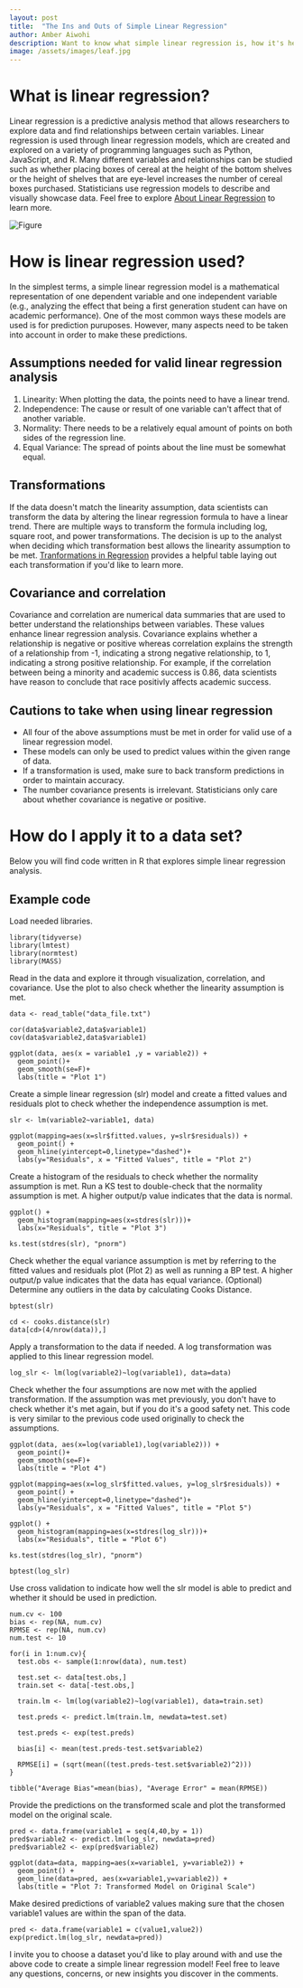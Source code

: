 ```yaml
---
layout: post
title:  "The Ins and Outs of Simple Linear Regression"
author: Amber Aiwohi
description: Want to know what simple linear regression is, how it's helpful to statisticians, and how to use it? This post gives a brief background on simple linear regression with some example code of how to implement it.
image: /assets/images/leaf.jpg
---
```


# What is linear regression?
Linear regression is a predictive analysis method that  allows researchers to explore data and find relationships between certain variables.  Linear regression is used through linear regression models, which are created and explored on a variety of programming languages such as Python, JavaScript, and R. Many different variables and relationships can be studied such as whether placing boxes of cereal at the height of the bottom shelves or the height of shelves that are eye-level increases the number of cereal boxes purchased. Statisticians use regression models to describe and visually showcase data. Feel free to explore [About Linear Regression](https://www.ibm.com/topics/linear-regression) to learn more. 

![Figure](https://github.com/AmberAiwohi/my386blog/raw/main/assets/images/LR.jpg)

# How is linear regression used?
In the simplest terms, a simple linear regression model is a mathematical representation of one dependent variable and one independent variable (e.g., analyzing the effect that being a first generation student can have on academic performance). One of the most common ways these models are used is for prediction puruposes. However, many aspects need to be taken into account in order to make these predictions. 

## Assumptions needed for valid linear regression analysis
1. Linearity: When plotting the data, the points need to have a linear trend.
2. Independence: The cause or result of one variable can't affect that of another variable.
3. Normality: There needs to be a relatively equal amount of points on both sides of the regression line. 
4. Equal Variance: The spread of points about the line must be somewhat equal. 

## Transformations
If the data doesn't match the linearity assumption, data scientists can transform the data by altering the linear regression formula to have a linear trend. There are multiple ways to transform the formula including log, square root, and power transformations. The decision is up to the analyst when deciding which transformation best allows the linearity assumption to be met. [Tranformations in Regression](https://stattrek.com/regression/linear-transformation) provides a helpful table laying out each transformation if you'd like to learn more. 

## Covariance and correlation
Covariance and correlation are numerical data summaries that are used to better understand the relationships between variables. These values enhance linear regression analysis. Covariance explains whether a relationship is negative or positive whereas correlation explains the strength of a relationship from -1, indicating a strong negative relationship, to 1, indicating a strong positive relationship. For example, if the correlation between being a minority and academic success is 0.86, data scientists have reason to conclude that race positivly affects academic success. 

## Cautions to take when using linear regression
- All four of the above assumptions must be met in order for valid use of a linear regression model. 
- These models can only be used to predict values within the given range of data. 
- If a transformation is used, make sure to back transform predictions in order to maintain accuracy. 
- The number covariance presents is irrelevant. Statisticians only care about whether covariance is negative or positive.  

# How do I apply it to a data set? 
Below you will find code written in R that explores simple linear regression analysis. 

## Example code
Load needed libraries. 
```
library(tidyverse)
library(lmtest)
library(normtest)
library(MASS)
```
Read in the data and explore it through visualization, correlation, and covariance. Use the plot to also check whether the linearity assumption is met.
```
data <- read_table("data_file.txt")

cor(data$variable2,data$variable1)
cov(data$variable2,data$variable1)

ggplot(data, aes(x = variable1 ,y = variable2)) +
  geom_point()+
  geom_smooth(se=F)+
  labs(title = "Plot 1")
```
Create a simple linear regression (slr) model and create a fitted values and residuals plot to check whether the independence assumption is met. 
```
slr <- lm(variable2~variable1, data)

ggplot(mapping=aes(x=slr$fitted.values, y=slr$residuals)) +
  geom_point() +
  geom_hline(yintercept=0,linetype="dashed")+
  labs(y="Residuals", x = "Fitted Values", title = "Plot 2")
```
Create a histogram of the residuals to check whether the normality assumption is met. Run a KS test to double-check that the normality assumption is met. A higher output/p value indicates that the data is normal. 
```
ggplot() +
  geom_histogram(mapping=aes(x=stdres(slr)))+
  labs(x="Residuals", title = "Plot 3")

ks.test(stdres(slr), "pnorm")
```
Check whether the equal variance assumption is met by referring to the fitted values and residuals plot (Plot 2) as well as running a BP test. A higher output/p value indicates that the data has equal variance. (Optional) Determine any outliers in the data by calculating Cooks Distance. 
```
bptest(slr)

cd <- cooks.distance(slr)
data[cd>(4/nrow(data)),]
```
Apply a transformation to the data if needed. A log transformation was applied to this linear regression model. 
```
log_slr <- lm(log(variable2)~log(variable1), data=data)
```
Check whether the four assumptions are now met with the applied transformation. If the assumption was met previously, you don't have to check whether it's met again, but if you do it's a good safety net. This code is very similar to the previous code used originally to check the assumptions. 
```
ggplot(data, aes(x=log(variable1),log(variable2))) +
  geom_point()+
  geom_smooth(se=F)+
  labs(title = "Plot 4")

ggplot(mapping=aes(x=log_slr$fitted.values, y=log_slr$residuals)) +
  geom_point() +
  geom_hline(yintercept=0,linetype="dashed")+
  labs(y="Residuals", x = "Fitted Values", title = "Plot 5")
  
ggplot() +
  geom_histogram(mapping=aes(x=stdres(log_slr)))+
  labs(x="Residuals", title = "Plot 6")

ks.test(stdres(log_slr), "pnorm")
 
bptest(log_slr)
```
Use cross validation to indicate how well the slr model is able to predict and whether it should be used in prediction. 
```
num.cv <- 100              
bias <- rep(NA, num.cv)    
RPMSE <- rep(NA, num.cv)   
num.test <- 10      

for(i in 1:num.cv){
  test.obs <- sample(1:nrow(data), num.test)
 
  test.set <- data[test.obs,]
  train.set <- data[-test.obs,]
  
  train.lm <- lm(log(variable2)~log(variable1), data=train.set)
  
  test.preds <- predict.lm(train.lm, newdata=test.set)
  
  test.preds <- exp(test.preds)
  
  bias[i] <- mean(test.preds-test.set$variable2)
  
  RPMSE[i] = (sqrt(mean((test.preds-test.set$variable2)^2)))
}

tibble("Average Bias"=mean(bias), "Average Error" = mean(RPMSE))
```
Provide the predictions on the transformed scale and plot the transformed model on the original scale. 
```
pred <- data.frame(variable1 = seq(4,40,by = 1))
pred$variable2 <- predict.lm(log_slr, newdata=pred) 
pred$variable2 <- exp(pred$variable2)

ggplot(data=data, mapping=aes(x=variable1, y=variable2)) +
  geom_point() + 
  geom_line(data=pred, aes(x=variable1,y=variable2)) +
  labs(title = "Plot 7: Transformed Model on Original Scale")
```
Make desired predictions of variable2 values making sure that the chosen variable1 values are within the span of the data. 
```
pred <- data.frame(variable1 = c(value1,value2))
exp(predict.lm(log_slr, newdata=pred))
```

I invite you to choose a dataset you'd like to play around with and use the above code to create a simple linear regression model! Feel free to leave any questions, concerns, or new insights you discover in the comments. 
